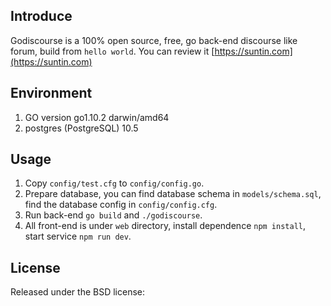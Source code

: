 ## Introduce

Godiscourse is a 100% open source, free, go back-end discourse like forum, build from `hello world`. You can review it [https://suntin.com](https://suntin.com)

## Environment

1. GO version go1.10.2 darwin/amd64
2. postgres (PostgreSQL) 10.5

## Usage

1. Copy `config/test.cfg` to `config/config.go`.
2. Prepare database, you can find database schema in `models/schema.sql`, find the database config in `config/config.cfg`.
3. Run back-end `go build` and `./godiscourse`.
4. All front-end is under `web` directory, install dependence `npm install`, start service `npm run dev`.

## License

Released under the BSD license:
